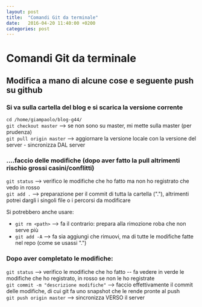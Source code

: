 ```yaml
---
layout: post
title:  "Comandi Git da terminale"
date:   2016-04-20 11:40:00 +0200
categories: post
---
```


# Comandi Git da terminale

## Modifica a mano di alcune cose e seguente push su github

### Si va sulla cartella del blog e si scarica la versione corrente
`cd /home/giampaolo/blog-g44/`  
`git checkout master` --> se non sono su master, mi mette sulla master (per prudenza)  
`git pull origin master` --> aggiornare la versione locale con la versione del server - sincronizza DAL server  

### ....faccio delle modifiche (**dopo aver fatto la pull altrimenti rischio grossi casini/conflitti**)

`git status` --> verifico le modifiche che ho fatto ma non ho registrato che vedo in rosso  
`git add .`  --> preparazione per il commit di tutta la cartella ("."), altrimenti potrei dargli i singoli file o i percorsi da modificare  

Si potrebbero anche usare:

* `git rm <path>` --> fa il contrario: prepara alla rimozione roba che non serve più
* `git add -A` --> fa sia aggiungi che rimuovi, ma di tutte le modifiche fatte nel repo (come se usassi ".")

### Dopo aver completato le modifiche:
`git status`  --> verifico le modifiche che ho fatto -- fa vedere in verde le modifiche che ho registrato, in rosso se non le ho registrate  
`git commit -m "descrizione modifiche"` --> faccio effettivamente il commit delle modifiche, di cui git fa uno snapshot che le rende pronte al push  
`git push origin master` --> sincronizza VERSO il server  

